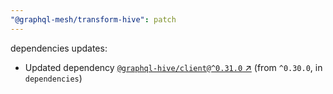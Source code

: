 ```yaml
---
"@graphql-mesh/transform-hive": patch
---
```

dependencies updates:
  - Updated dependency [`@graphql-hive/client@^0.31.0` ↗︎](https://www.npmjs.com/package/@graphql-hive/client/v/0.31.0) (from `^0.30.0`, in `dependencies`)
